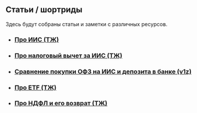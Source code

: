 ## Статьи / шортриды
Здесь будут собраны статьи и заметки с различных ресурсов.

- ### [Про ИИС (ТЖ)](https://journal.tinkoff.ru/iis/)

- ### [Про налоговый вычет за ИИС (ТЖ)](https://journal.tinkoff.ru/iis-instrukcia/)

- ### [Сравнение покупки ОФЗ на ИИС и депозита в банке (v1z)](https://github.com/v1z/financial-notes/blob/master/shorts/mine/iis.md)

- ### [Про ETF (ТЖ)](https://journal.tinkoff.ru/etfs/)

- ### [Про НДФЛ и его возврат (ТЖ)](https://journal.tinkoff.ru/ndfl-i-vychety/)